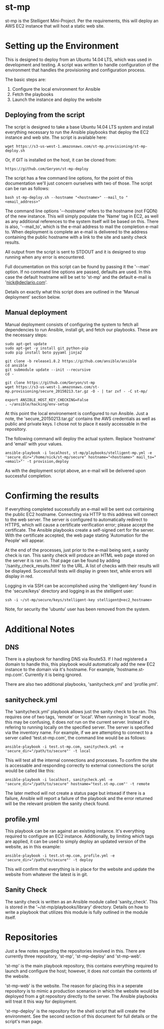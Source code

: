 # st-mp

st-mp is the Stelligent Mini-Project.  Per the requirements, this will deploy an AWS EC2 instance that will host a static web site.

# Setting up the Environment

This is designed to deploy from an Ubuntu 14.04 LTS, which was used in development and testing.  A script was written to handle configuration of the environment that handles the provisioning and configuration process.

The basic steps are:
 1. Configure the local environment for Ansible
 2. Fetch the playbooks
 3. Launch the instance and deploy the website

## Deploying from the script

The script is designed to take a base Ubuntu 14.04 LTS system and install everything necessary to run the Ansible playbooks that deploy the EC2 instance and web site.  The script is available here:

```
wget https://s3-us-west-1.amazonaws.com/st-mp.provisioning/st-mp-deploy.sh
```

Or, if GIT is installed on the host, it can be cloned from:

```
https://github.com/Geryon/st-mp-deploy
```

The script has a few command line options, for the point of this documentation we'll just concern ourselves with two of those.  The script can be ran as follows:

```
bash st-mp-deploy.sh --hostname "<hostname>" --mail_to "<email_address>"
```

The command line options '--hostname' refers to the hostname (not FQDN) of the new instance.  This will simply populate the 'Name' tag in EC2, as well as any additional references to the system itself will be based on this.  There is also, '--mail_to', which is the e-mail address to mail the completion e-mail to.  When deployment is complete an e-mail is delivered to the address containing the public hostname with a link to the site and sanity check results.

All output from the script is sent to STDOUT and it is designed to stop running when any error is encountered.

Full documentation on this script can be found by passing it the '--man' option.  If no command line options are passed, defaults are used.  In this case the default hostname will be set to 'st-mp' and the default e-mail is 'nick@declario.com'.

Details on exactly what this script does are outlined in the 'Manual deployment' section below.

## Manual deployment

Manual deployment consists of configuring the system to fetch all dependencies to run Ansible, install git, and fetch our playbooks.  These are the necessary steps:

```
sudo apt-get update
sudo apt-get -y install git python-pip
sudo pip install boto pyyaml jinja2

git clone -b release1.8.2 https://github.com/ansible/ansible
cd ansible
git submodule update --init --recursive
cd -

git clone https://github.com/Geryon/st-mp
wget https://s3-us-west-1.amazonaws.com/st-mp.provisioning/secure_20150213.tar.gz -O - | tar zxf - -C st-mp/

export ANSIBLE_HOST_KEY_CHECKING=False
. ~/ansible/hacking/env-setup
```

At this point the local environement is configured to run Ansible.  Just a note, the 'secure_20150213.tar.gz' contains the AWS credentials as well as public and private keys.  I chose not to place it easily accessable in the repository.

The following command will deploy the actual system.  Replace 'hostname' and 'email' with your values.

```
ansible-playbook -i localhost, st-mp/playbooks/stelligent-mp.yml -e 'secure_dir="/home/nick/st-mp/secure" hostname="<hostname>" mail_to="<email>"' -t provision,deploy
```

As with the deployment script above, an e-mail will be delivered upon successful completion.

# Confirming the results

If everything completed successfully an e-mail will be sent out containing the public EC2 hostname.  Connecting via HTTP to this address will connect to the web server.  The server is configured to automatically redirect to HTTPS, which will cause a certificate verification error; please accept the certificate.  The Ansible playbooks create a self-signed cert for the server.  With the certificate accepted, the web page stating 'Automation for the People' will appear.  

At the end of the processes, just prior to the e-mail being sent, a sanity check is ran.  This sanity check will produce an HTML web page stored on the server it is ran on.  That page can be found by adding  '/sanity_check_results.html' to the URL.  A list of checks with their results will be displayed.  Successfull tests will display in green text, while errors will display in red.

Logging in via SSH can be accomplished using the 'stelligent-key' found in the 'secure/keys' directory and logging in as the stelligent user:

```
ssh -i ~/st-mp/secure/keys/stelligent-key stelligent@<ec2_hostname>
```

Note, for security the 'ubuntu' user has been removed from the system.

# Additional Notes

## DNS

There is a playbook for handling DNS via Route53.  If I had registered a domain to handle this, this playbook would automatically add the new EC2 instance to the domain via it's hostname.  For example, 'hostname.st-mp.com'.  Currently it is being ignored.

There are also two additional playbooks, 'sanitycheck.yml' and 'profile.yml'.  

## sanitycheck.yml

The 'sanitycheck.yml' playbook allows just the sanity check to be ran.  This requires one of two tags, 'remote' or 'local'.  When running in 'local' mode, this may be confusing, it does *not* run on the current server.  Instead it's refering to running locally on the specified server.  The server is specified via the inventory name.  For example, if we are attempting to connect to a server called 'test.st-mp.com', the command line would be as follows:

```
ansible-playbook -i test.st-mp.com, sanitycheck.yml -e 'secure_dir="/path/to/secure"' -t local
```

This will test all the internal connections and processes.  To confirm the site is accessable and responding correctly to external connections the script would be called like this:

```
ansible-playbook -i localhost, sanitycheck.yml -e 'secure_dir="/path/to/secure" hostname="test.st-mp.com"' -t remote
```

The later method will not create a status page but intsead if there is a failure, Ansible will report a failure of the playbook and the error returned will be the relevant problem the sanity check found.

## profile.yml

This playbook can be ran against an existing instance.  It's everything required to configure an EC2 instance.  Additionally, by limiting which tags are applied, it can be used to simply deploy an updated version of the website, as in this example:

```
ansible-playbook -i test.st-mp.com, profile.yml -e 'secure_dir="/path/to/secure"' -t deploy
```

This will confirm that everything is in place for the website and update the website from whatever the latest is in git.

## Sanity Check

The sanity check is written as an Ansible module called 'sanity_check'.  This is stored in the '~/st-mp/playbooks/library' directory.  Details on how to write a playbook that utilizes this module is fully outlined in the module itself.

# Repositories

Just a few notes regarding the repositories involved in this.  There are currently three repository, 'st-mp', 'st-mp-deploy' and 'st-mp-web'.  

'st-mp' is the main playbook repository, this contains everything required to launch and configure the host; however, it does *not* contain the contents of the website.

'st-mp-web' is the website.  The reason for placing this in a seperate repository is to mimic a production scenarion in which the website would be deployed from a git repository directly to the server.  The Ansible playbooks will treat it this way for deployment.

'st-mp-deploy' is the repository for the shell script that will create the environment.  See the second section of this document for full details or the script's man page.

